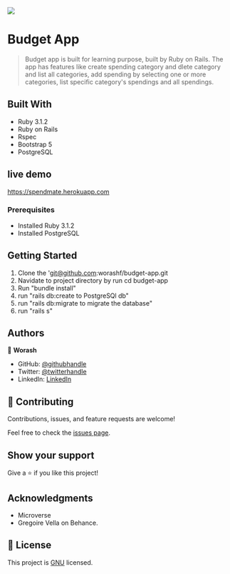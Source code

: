 ![](https://img.shields.io/badge/Microverse-blueviolet)

# Budget App

> Budget app is built for learning purpose, built by Ruby on Rails. The app has features like create spending category and dlete category and list all categories,
> add spending by selecting one or more categories, list specific category's spendings and all spendings.

## Built With

- Ruby 3.1.2
- Ruby on Rails
- Rspec
- Bootstrap 5
- PostgreSQL

## live demo

https://spendmate.herokuapp.com

### Prerequisites

- Installed Ruby 3.1.2
- Installed PostgreSQL

## Getting Started

1.  Clone the 'git@github.com:worashf/budget-app.git
2.  Navidate to project directory by run cd budget-app
3.  Run "bundle install"
4.  run "rails db:create to PostgreSQl db"
5.  run "rails db:migrate to migrate the database"
6.  run "rails s"

## Authors

👤 **Worash**

- GitHub: [@githubhandle](https://github.com/worashf)
- Twitter: [@twitterhandle](https://twitter.com/WorashAboche)
- LinkedIn: [LinkedIn](https://www.linkedin.com/in/worash-abocherugn-a02219154/)

## 🤝 Contributing

Contributions, issues, and feature requests are welcome!

Feel free to check the [issues page](../../issues/).

## Show your support

Give a ⭐️ if you like this project!

## Acknowledgments

- Microverse
- Gregoire Vella on Behance.

## 📝 License

This project is [GNU](./LICENSE) licensed.
